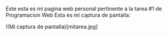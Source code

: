 Este esta es mi pagina web personal pertinente a la tarea #1 de Programacion Web
Esta es mi captura de pantalla:

!(Mi captura de pantalla)[mitarea.jpg]
